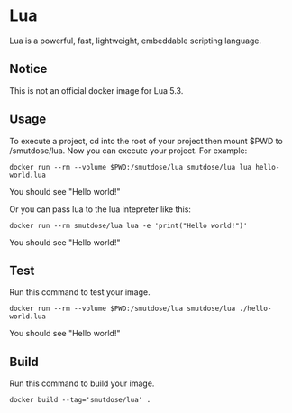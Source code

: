 # Lua #

Lua is a powerful, fast, lightweight, embeddable scripting language.

## Notice ##

This is not an official docker image for Lua 5.3.

## Usage ##

To execute a project, cd into the root of your project then mount $PWD to
/smutdose/lua. Now you can execute your project. For example:

	docker run --rm --volume $PWD:/smutdose/lua smutdose/lua lua hello-world.lua

You should see "Hello world!"

Or you can pass lua to the lua intepreter like this:

	docker run --rm smutdose/lua lua -e 'print("Hello world!")'

You should see "Hello world!"

## Test ##

Run this command to test your image.

	docker run --rm --volume $PWD:/smutdose/lua smutdose/lua ./hello-world.lua

You should see "Hello world!"

## Build ##

Run this command to build your image.

	docker build --tag='smutdose/lua' .
